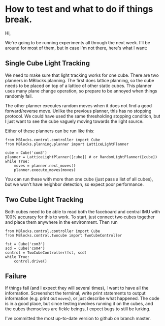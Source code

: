 # How to test and what to do if things break.

Hi,

We're going to be running experiments all through the next week. I'll be around for most of them, but in case I'm not there, here's what I want:

## Single Cube Light Tracking

We need to make sure that light tracking works for one cube. There are two planners in MBlocks.planning. The first does lattice planning, so the cube needs to be placed on top of a lattice of other static cubes. This planner uses many plane change operation, so prepare to be annoyed when things randomly fail.

The other planner executes random moves when it does not find a good forward/reverse move. Unlike the previous planner, this has no stopping protocol. We could have used the same thresholding stopping condition, but I just want to see the cube vaguely moving towards the light source.

Either of these planners can be run like this:

    from MBlocks.control.controller import Cube
	from MBlocks.planning.planner import LatticeLightPlanner
	
    cube = Cube('com3')
	planner = LatticeLightPlanner([cube]) # or RandomLightPlanner([cube])
	while True:
		moves = planner.next_moves()
		planner.execute_moves(moves)

You can run these with more than one cube (just pass a list of all cubes), but we won't have neighbor detection, so expect poor performance.

## Two Cube Light Tracking

Both cubes need to be able to read both the faceboard and central IMU with 100% accuracy for this to work. To start, just connect two cubes together and place them anywhere in the environment. Then run

	from MBlocks.control.controller import Cube
	from MBlocks.control.twocube import TwoCubeController

	fst = Cube('com3')
	scd = Cube('com4')
	control = TwoCubeController(fst, scd)
	while True:
		control.drive()

## Failure

If things fail (and I expect they will several times), I want to have all the information. Screenshot the terminal, write print statements to output information (e.g. print out `moves`), or just describe what happened. The code is in a good place, but since testing involves running it on the cubes, and the cubes themselves are fickle beings, I expect bugs to still be lurking.

I've committed the most up-to-date version to github on branch master.
